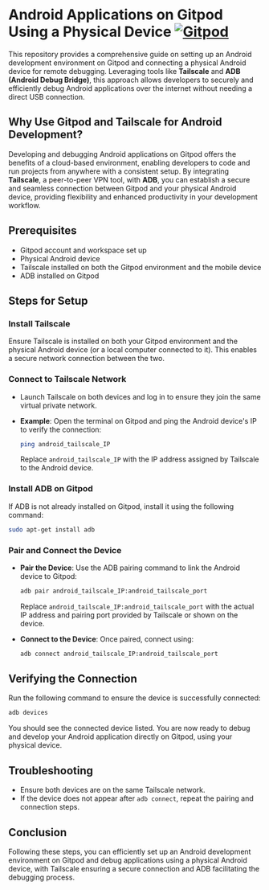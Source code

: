 # Android Applications on Gitpod Using a Physical Device [![Gitpod](https://img.shields.io/badge/Gitpod-Open-blue?logo=gitpod)](https://gitpod.io/#https://github.com/iammuhammadahmad/Android-application-on-gitpod)

This repository provides a comprehensive guide on setting up an Android development environment on Gitpod and connecting a physical Android device for remote debugging. Leveraging tools like **Tailscale** and **ADB (Android Debug Bridge)**, this approach allows developers to securely and efficiently debug Android applications over the internet without needing a direct USB connection.

## Why Use Gitpod and Tailscale for Android Development?

Developing and debugging Android applications on Gitpod offers the benefits of a cloud-based environment, enabling developers to code and run projects from anywhere with a consistent setup. By integrating **Tailscale**, a peer-to-peer VPN tool, with **ADB**, you can establish a secure and seamless connection between Gitpod and your physical Android device, providing flexibility and enhanced productivity in your development workflow.

## Prerequisites
- Gitpod account and workspace set up
- Physical Android device
- Tailscale installed on both the Gitpod environment and the mobile device
- ADB installed on Gitpod

## Steps for Setup

### Install Tailscale
Ensure Tailscale is installed on both your Gitpod environment and the physical Android device (or a local computer connected to it). This enables a secure network connection between the two.

### Connect to Tailscale Network
- Launch Tailscale on both devices and log in to ensure they join the same virtual private network.
- **Example**: Open the terminal on Gitpod and ping the Android device's IP to verify the connection:

  ```bash
  ping android_tailscale_IP
  ```

  Replace `android_tailscale_IP` with the IP address assigned by Tailscale to the Android device.

### Install ADB on Gitpod
If ADB is not already installed on Gitpod, install it using the following command:

```bash
sudo apt-get install adb
```

### Pair and Connect the Device
- **Pair the Device**: Use the ADB pairing command to link the Android device to Gitpod:

  ```bash
  adb pair android_tailscale_IP:android_tailscale_port
  ```

  Replace `android_tailscale_IP:android_tailscale_port` with the actual IP address and pairing port provided by Tailscale or shown on the device.

- **Connect to the Device**: Once paired, connect using:

  ```bash
  adb connect android_tailscale_IP:android_tailscale_port
  ```

## Verifying the Connection
Run the following command to ensure the device is successfully connected:

```bash
adb devices
```

You should see the connected device listed. You are now ready to debug and develop your Android application directly on Gitpod, using your physical device.

## Troubleshooting
- Ensure both devices are on the same Tailscale network.
- If the device does not appear after `adb connect`, repeat the pairing and connection steps.

## Conclusion
Following these steps, you can efficiently set up an Android development environment on Gitpod and debug applications using a physical Android device, with Tailscale ensuring a secure connection and ADB facilitating the debugging process.
